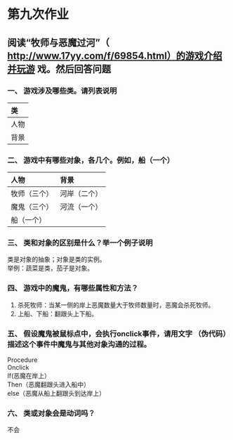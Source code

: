 # 第九次作业
## 阅读“牧师与恶魔过河”（ http://www.17yy.com/f/69854.html）的游戏介绍并玩游 戏。然后回答问题 
### 一、 游戏涉及哪些类。请列表说明 
|类|    
|:--|    
|人物|       
|背景|    
### 二、 游戏中有哪些对象，各几个。例如，船（一个）
|人物|背景|
|:----|:----
|牧师（三个）|河岸（二个）
|魔鬼（三个）|河流（一个）
|船（一个）|    

### 三、 类和对象的区别是什么？举一个例子说明 
类是对象的抽象；对象是类的实例。           
举例：蔬菜是类，茄子是对象。
### 四、 游戏中的魔鬼，有哪些属性和方法？ 
1. 杀死牧师：当某一侧的岸上恶魔数量大于牧师数量时，恶魔会杀死牧师。
2. 上船、下船：翻跟头上下船。
### 五、 假设魔鬼被鼠标点中，会执行onclick事件，请用文字 （伪代码）描述这个事件中魔鬼与其他对象沟通的过程。
Procedure        
Onclick        
If(恶魔在岸上）    
Then（恶魔翻跟头进入船中）    
else（恶魔从船上翻跟头到达岸上）  
### 六、 类或对象会是动词吗？
不会